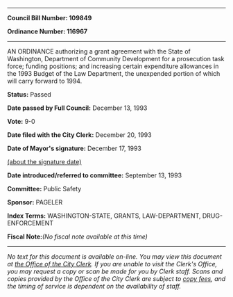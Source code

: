 

********

**Council Bill Number: 109849**
   
**Ordinance Number: 116967**
********

 AN ORDINANCE authorizing a grant agreement with the State of Washington, Department of Community Development for a prosecution task force; funding positions; and increasing certain expenditure allowances in the 1993 Budget of the Law Department, the unexpended portion of which will carry forward to 1994.

**Status:** Passed
   
**Date passed by Full Council:** December 13, 1993
   
**Vote:** 9-0
   
**Date filed with the City Clerk:** December 20, 1993
   
**Date of Mayor's signature:** December 17, 1993
   
[(about the signature date)](/~public/approvaldate.htm)
   
   
   
**Date introduced/referred to committee:** September 13, 1993
   
**Committee:** Public Safety
   
**Sponsor:** PAGELER
   
   
**Index Terms:** WASHINGTON-STATE, GRANTS, LAW-DEPARTMENT, DRUG-ENFORCEMENT

**Fiscal Note:**_(No fiscal note available at this time)_
********

_No text for this document is available on-line. You may view this document at [the Office of the City Clerk](http://www.seattle.gov/leg/clerk/contactUs.htm). If you are unable to visit the Clerk's Office, you may request a copy or scan be made for you by Clerk staff. Scans and copies provided by the Office of the City Clerk are subject to [copy fees](http://clerk.seattle.gov/~public/clerkfees.htm), and the timing of service is dependent on the availability of staff._

